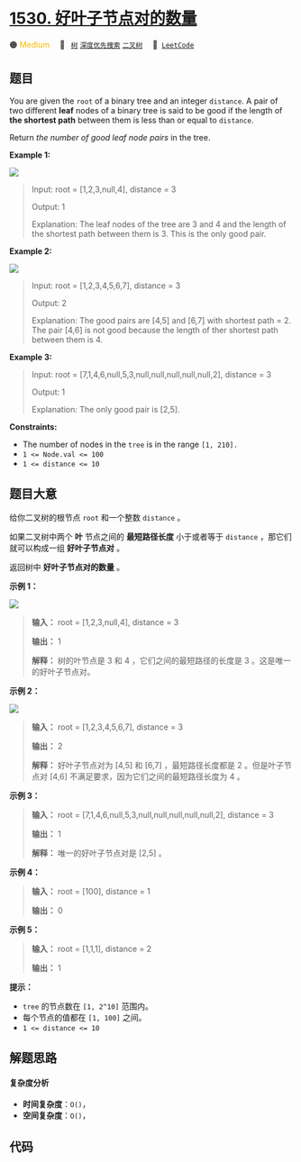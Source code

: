 # [1530. 好叶子节点对的数量](https://leetcode.com/problems/number-of-good-leaf-nodes-pairs)

🟠 <font color=#ffb800>Medium</font>&emsp; 🔖&ensp; [`树`](/tag/tree.md) [`深度优先搜索`](/tag/depth-first-search.md) [`二叉树`](/tag/binary-tree.md)&emsp; 🔗&ensp;[`LeetCode`](https://leetcode.com/problems/number-of-good-leaf-nodes-pairs)

## 题目

You are given the `root` of a binary tree and an integer `distance`. A pair of
two different **leaf** nodes of a binary tree is said to be good if the length
of **the shortest path** between them is less than or equal to `distance`.

Return _the number of good leaf node pairs_ in the tree.



**Example 1:**

![](https://assets.leetcode.com/uploads/2020/07/09/e1.jpg)

> Input: root = [1,2,3,null,4], distance = 3
> 
> Output: 1
> 
> Explanation: The leaf nodes of the tree are 3 and 4 and the length of the shortest path between them is 3. This is the only good pair.

**Example 2:**

![](https://assets.leetcode.com/uploads/2020/07/09/e2.jpg)

> Input: root = [1,2,3,4,5,6,7], distance = 3
> 
> Output: 2
> 
> Explanation: The good pairs are [4,5] and [6,7] with shortest path = 2. The pair [4,6] is not good because the length of ther shortest path between them is 4.

**Example 3:**

> Input: root = [7,1,4,6,null,5,3,null,null,null,null,null,2], distance = 3
> 
> Output: 1
> 
> Explanation: The only good pair is [2,5].

**Constraints:**

  * The number of nodes in the `tree` is in the range `[1, 210].`
  * `1 <= Node.val <= 100`
  * `1 <= distance <= 10`


## 题目大意

给你二叉树的根节点 `root` 和一个整数 `distance` 。

如果二叉树中两个 **叶** 节点之间的 **最短路径长度** 小于或者等于 `distance` ，那它们就可以构成一组 **好叶子节点对** 。

返回树中 **好叶子节点对的数量** 。



**示例 1：**



![](https://assets.leetcode-cn.com/aliyun-lc-upload/uploads/2020/07/26/e1.jpg)

> 
> 
> 
> 
> 
> **输入：** root = [1,2,3,null,4], distance = 3
> 
> **输出：** 1
> 
> **解释：** 树的叶节点是 3 和 4 ，它们之间的最短路径的长度是 3 。这是唯一的好叶子节点对。
> 
> 

**示例 2：**

![](https://assets.leetcode-cn.com/aliyun-lc-upload/uploads/2020/07/26/e2.jpg)

> 
> 
> 
> 
> 
> **输入：** root = [1,2,3,4,5,6,7], distance = 3
> 
> **输出：** 2
> 
> **解释：** 好叶子节点对为 [4,5] 和 [6,7] ，最短路径长度都是 2 。但是叶子节点对 [4,6] 不满足要求，因为它们之间的最短路径长度为 4 。
> 
> 

**示例 3：**

> 
> 
> 
> 
> 
> **输入：** root = [7,1,4,6,null,5,3,null,null,null,null,null,2], distance = 3
> 
> **输出：** 1
> 
> **解释：** 唯一的好叶子节点对是 [2,5] 。
> 
> 

**示例 4：**

> 
> 
> 
> 
> 
> **输入：** root = [100], distance = 1
> 
> **输出：** 0
> 
> 

**示例 5：**

> 
> 
> 
> 
> 
> **输入：** root = [1,1,1], distance = 2
> 
> **输出：** 1
> 
> 



**提示：**

  * `tree` 的节点数在 `[1, 2^10]` 范围内。
  * 每个节点的值都在 `[1, 100]` 之间。
  * `1 <= distance <= 10`


## 解题思路

#### 复杂度分析

- **时间复杂度**：`O()`，
- **空间复杂度**：`O()`，

## 代码

```javascript

```